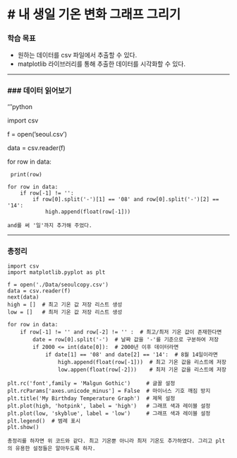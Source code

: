 # # 내 생일 기온 변화 그래프 그리기

### 학습 목표

- 원하는 데이터를 csv 파일에서 추출할 수 있다.
- matplotlib 라이브러리를 통해 추출한 데이터를 시각화할 수 있다.

---

### ### 데이터 읽어보기

‘’’python

import csv

f = open(’seoul.csv’)

data = csv.reader(f)

for row in data:

     print(row)

```
for row in data:
    if row[-1] != '':
        if row[0].split('-')[1] == '08' and row[0].split('-')[2] == '14':
            high.append(float(row[-1]))

```

	and를 써 '일'까지 추가해 주었다.

---

### 총정리

```
import csv
import matplotlib.pyplot as plt

f = open('./Data/seoulcopy.csv')
data = csv.reader(f)
next(data)
high = []  # 최고 기온 값 저장 리스트 생성
low = []   # 최저 기온 값 저장 리스트 생성

for row in data:
    if row[-1] != '' and row[-2] != '' :  # 최고/최저 기온 값이 존재한다면
        date = row[0].split('-')  # 날짜 값을 '-'를 기준으로 구분하여 저장
        if 2000 <= int(date[0]):  # 2000년 이후 데이터라면
            if date[1] == '08' and date[2] == '14':  # 8월 14일이라면
                high.append(float(row[-1]))  # 최고 기온 값을 리스트에 저장
                low.appen(float(row[-2]))    # 최저 기온 값을 리스트에 저장

plt.rc('font',family = 'Malgun Gothic')     # 글꼴 설정
plt.rcParams['axes.unicode_minus'] = False  # 마이너스 기호 깨짐 방지
plt.title('My Birthday Temperature Graph')  # 제목 설정
plt.plot(high, 'hotpink', label = 'high')   # 그래프 색과 레이블 설정
plt.plot(low, 'skyblue', label = 'low')     # 그래프 색과 레이블 설정
plt.legend()  # 범례 표시
plt.show()

```

	총정리를 하자면 위 코드와 같다. 최고 기온뿐 아니라 최저 기온도 추가하였다. 그리고 plt의 유용한 설정들은 알아두도록 하자.